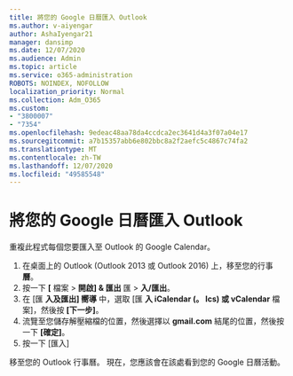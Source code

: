 ```yaml
---
title: 將您的 Google 日曆匯入 Outlook
ms.author: v-aiyengar
author: AshaIyengar21
manager: dansimp
ms.date: 12/07/2020
ms.audience: Admin
ms.topic: article
ms.service: o365-administration
ROBOTS: NOINDEX, NOFOLLOW
localization_priority: Normal
ms.collection: Adm_O365
ms.custom:
- "3800007"
- "7354"
ms.openlocfilehash: 9edeac48aa78da4ccdca2ec3641d4a3f07a04e17
ms.sourcegitcommit: a7b15357abb6e802bbc8a2f2aefc5c4867c74fa2
ms.translationtype: MT
ms.contentlocale: zh-TW
ms.lasthandoff: 12/07/2020
ms.locfileid: "49585548"
---
```

# <a name="import-your-google-calendar-to-outlook"></a>將您的 Google 日曆匯入 Outlook

重複此程式每個您要匯入至 Outlook 的 Google Calendar。

1. 在桌面上的 Outlook (Outlook 2013 或 Outlook 2016) 上，移至您的行事 **曆**。
1. 按一下 **[** 檔案  >  **開啟] & 匯出** 匯  >  **入/匯出**。
1. 在 [匯 **入及匯出] 嚮導** 中，選取 [匯 **入 iCalendar (。 Ics) 或 vCalendar** 檔案]，然後按 **[下一步]**。
1. 流覽至您儲存解壓縮檔的位置，然後選擇以 **gmail.com** 結尾的位置，然後按一下 **[確定]**。
1. 按一下 [匯入]

移至您的 Outlook 行事曆。 現在，您應該會在該處看到您的 Google 日曆活動。
